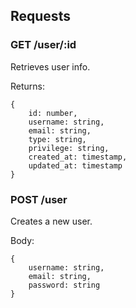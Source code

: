 ## Requests
### GET /user/:id
Retrieves user info.

Returns:
```
{
    id: number,
    username: string,
    email: string,
    type: string,
    privilege: string,
    created_at: timestamp,
    updated_at: timestamp
}
```

### POST /user
Creates a new user.

Body:
```
{
    username: string,
    email: string,
    password: string
}
```